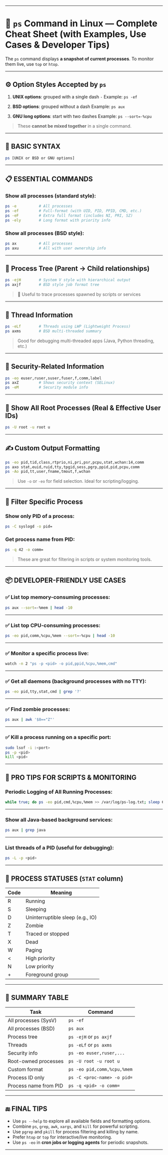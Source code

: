 
---

# 🧾 `ps` Command in Linux — Complete Cheat Sheet (with Examples, Use Cases & Developer Tips)

The `ps` command displays **a snapshot of current processes**.
To monitor them live, use `top` or `htop`.

---

## ⚙️ Option Styles Accepted by `ps`

1. **UNIX options**: grouped with a single dash `-`
   Example: `ps -ef`

2. **BSD options**: grouped without a dash
   Example: `ps aux`

3. **GNU long options**: start with two dashes
   Example: `ps --sort=-%cpu`

> These **cannot be mixed together** in a single command.

---

## 📌 BASIC SYNTAX

```bash
ps [UNIX or BSD or GNU options]
```

---

## 📋 ESSENTIAL COMMANDS

### Show all processes (standard style):

```bash
ps -e          # All processes
ps -ef         # Full-format (with UID, PID, PPID, CMD, etc.)
ps -eF         # Extra full format (includes NI, PRI, SZ)
ps -ely        # Long format with priority info
```

### Show all processes (BSD style):

```bash
ps ax          # All processes
ps axu         # All with user ownership info
```

---

## 🌲 Process Tree (Parent → Child relationships)

```bash
ps -ejH        # System V style with hierarchical output
ps axjf        # BSD style job format tree
```

> 🔎 Useful to trace processes spawned by scripts or services

---

## 🧵 Thread Information

```bash
ps -eLf        # Threads using LWP (Lightweight Process)
ps axms        # BSD multi-threaded summary
```

> Good for debugging multi-threaded apps (Java, Python threading, etc.)

---

## 🔐 Security-Related Information

```bash
ps -eo euser,ruser,suser,fuser,f,comm,label
ps axZ         # Shows security context (SELinux)
ps -eM         # Security module info
```

---

## 👑 Show All Root Processes (Real & Effective User IDs)

```bash
ps -U root -u root u
```

---

## ✍️ Custom Output Formatting

```bash
ps -eo pid,tid,class,rtprio,ni,pri,psr,pcpu,stat,wchan:14,comm
ps axo stat,euid,ruid,tty,tpgid,sess,pgrp,ppid,pid,pcpu,comm
ps -Ao pid,tt,user,fname,tmout,f,wchan
```

> Use `-o` or `-eo` for field selection. Ideal for scripting/logging.

---

## 🎯 Filter Specific Process

### Show only PID of a process:

```bash
ps -C syslogd -o pid=
```

### Get process name from PID:

```bash
ps -q 42 -o comm=
```

> These are great for filtering in scripts or system monitoring tools.

---

## 📦 DEVELOPER-FRIENDLY USE CASES

### ✅ List top memory-consuming processes:

```bash
ps aux --sort=-%mem | head -10
```

---

### ✅ List top CPU-consuming processes:

```bash
ps -eo pid,comm,%cpu,%mem --sort=-%cpu | head -10
```

---

### ✅ Monitor a specific process live:

```bash
watch -n 2 "ps -p <pid> -o pid,ppid,%cpu,%mem,cmd"
```

---

### ✅ Get all daemons (background processes with no TTY):

```bash
ps -eo pid,tty,stat,cmd | grep '?'
```

---

### ✅ Find zombie processes:

```bash
ps aux | awk '$8=="Z"'
```

---

### ✅ Kill a process running on a specific port:

```bash
sudo lsof -i :<port>
ps -p <pid>
kill <pid>
```

---

## 🧪 PRO TIPS FOR SCRIPTS & MONITORING

### Periodic Logging of All Running Processes:

```bash
while true; do ps -eo pid,cmd,%cpu,%mem >> /var/log/ps-log.txt; sleep 60; done
```

---

### Show all Java-based background services:

```bash
ps aux | grep java
```

---

### List threads of a PID (useful for debugging):

```bash
ps -L -p <pid>
```

---

## 🧠 PROCESS STATUSES (`STAT` column)

| Code | Meaning                          |
| ---- | -------------------------------- |
| R    | Running                          |
| S    | Sleeping                         |
| D    | Uninterruptible sleep (e.g., IO) |
| Z    | Zombie                           |
| T    | Traced or stopped                |
| X    | Dead                             |
| W    | Paging                           |
| <    | High priority                    |
| N    | Low priority                     |
| +    | Foreground group                 |

---

## 🧾 SUMMARY TABLE

| Task                  | Command                     |
| --------------------- | --------------------------- |
| All processes (SysV)  | `ps -ef`                    |
| All processes (BSD)   | `ps aux`                    |
| Process tree          | `ps -ejH` or `ps axjf`      |
| Threads               | `ps -eLf` or `ps axms`      |
| Security info         | `ps -eo euser,ruser,...`    |
| Root-owned processes  | `ps -U root -u root u`      |
| Custom format         | `ps -eo pid,comm,%cpu,%mem` |
| Process ID only       | `ps -C <proc-name> -o pid=` |
| Process name from PID | `ps -q <pid> -o comm=`      |

---

## 🔚 FINAL TIPS

* Use `ps --help` to explore all available fields and formatting options.
* Combine `ps`, `grep`, `awk`, `xargs`, and `kill` for powerful scripting.
* Use `pgrep` and `pkill` for process filtering and killing by name.
* Prefer `htop` or `top` for interactive/live monitoring.
* Use `ps -eo` in **cron jobs or logging agents** for periodic snapshots.

---

